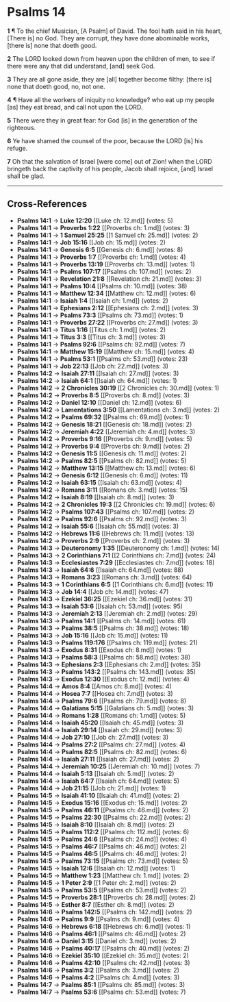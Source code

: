 # Psalms 14

**1** ¶ To the chief Musician, [A Psalm] of David. The fool hath said in his heart, [There is] no God. They are corrupt, they have done abominable works, [there is] none that doeth good.

**2** The LORD looked down from heaven upon the children of men, to see if there were any that did understand, [and] seek God.

**3** They are all gone aside, they are [all] together become filthy: [there is] none that doeth good, no, not one.

**4** ¶ Have all the workers of iniquity no knowledge? who eat up my people [as] they eat bread, and call not upon the LORD.

**5** There were they in great fear: for God [is] in the generation of the righteous.

**6** Ye have shamed the counsel of the poor, because the LORD [is] his refuge.

**7** Oh that the salvation of Israel [were come] out of Zion! when the LORD bringeth back the captivity of his people, Jacob shall rejoice, [and] Israel shall be glad.

---

## Cross-References

- **Psalms 14:1** → **Luke 12:20** [[Luke ch: 12.md]] (votes: 5)
- **Psalms 14:1** → **Proverbs 1:22** [[Proverbs ch: 1.md]] (votes: 3)
- **Psalms 14:1** → **1 Samuel 25:25** [[1 Samuel ch: 25.md]] (votes: 2)
- **Psalms 14:1** → **Job 15:16** [[Job ch: 15.md]] (votes: 2)
- **Psalms 14:1** → **Genesis 6:5** [[Genesis ch: 6.md]] (votes: 8)
- **Psalms 14:1** → **Proverbs 1:7** [[Proverbs ch: 1.md]] (votes: 4)
- **Psalms 14:1** → **Proverbs 13:19** [[Proverbs ch: 13.md]] (votes: 1)
- **Psalms 14:1** → **Psalms 107:17** [[Psalms ch: 107.md]] (votes: 2)
- **Psalms 14:1** → **Revelation 21:8** [[Revelation ch: 21.md]] (votes: 3)
- **Psalms 14:1** → **Psalms 10:4** [[Psalms ch: 10.md]] (votes: 38)
- **Psalms 14:1** → **Matthew 12:34** [[Matthew ch: 12.md]] (votes: 6)
- **Psalms 14:1** → **Isaiah 1:4** [[Isaiah ch: 1.md]] (votes: 2)
- **Psalms 14:1** → **Ephesians 2:12** [[Ephesians ch: 2.md]] (votes: 3)
- **Psalms 14:1** → **Psalms 73:3** [[Psalms ch: 73.md]] (votes: 1)
- **Psalms 14:1** → **Proverbs 27:22** [[Proverbs ch: 27.md]] (votes: 3)
- **Psalms 14:1** → **Titus 1:16** [[Titus ch: 1.md]] (votes: 2)
- **Psalms 14:1** → **Titus 3:3** [[Titus ch: 3.md]] (votes: 3)
- **Psalms 14:1** → **Psalms 92:6** [[Psalms ch: 92.md]] (votes: 7)
- **Psalms 14:1** → **Matthew 15:19** [[Matthew ch: 15.md]] (votes: 4)
- **Psalms 14:1** → **Psalms 53:1** [[Psalms ch: 53.md]] (votes: 23)
- **Psalms 14:1** → **Job 22:13** [[Job ch: 22.md]] (votes: 3)
- **Psalms 14:2** → **Isaiah 27:11** [[Isaiah ch: 27.md]] (votes: 3)
- **Psalms 14:2** → **Isaiah 64:1** [[Isaiah ch: 64.md]] (votes: 1)
- **Psalms 14:2** → **2 Chronicles 30:19** [[2 Chronicles ch: 30.md]] (votes: 1)
- **Psalms 14:2** → **Proverbs 8:5** [[Proverbs ch: 8.md]] (votes: 3)
- **Psalms 14:2** → **Daniel 12:10** [[Daniel ch: 12.md]] (votes: 6)
- **Psalms 14:2** → **Lamentations 3:50** [[Lamentations ch: 3.md]] (votes: 2)
- **Psalms 14:2** → **Psalms 69:32** [[Psalms ch: 69.md]] (votes: 1)
- **Psalms 14:2** → **Genesis 18:21** [[Genesis ch: 18.md]] (votes: 2)
- **Psalms 14:2** → **Jeremiah 4:22** [[Jeremiah ch: 4.md]] (votes: 3)
- **Psalms 14:2** → **Proverbs 9:16** [[Proverbs ch: 9.md]] (votes: 5)
- **Psalms 14:2** → **Proverbs 9:4** [[Proverbs ch: 9.md]] (votes: 2)
- **Psalms 14:2** → **Genesis 11:5** [[Genesis ch: 11.md]] (votes: 2)
- **Psalms 14:2** → **Psalms 82:5** [[Psalms ch: 82.md]] (votes: 5)
- **Psalms 14:2** → **Matthew 13:15** [[Matthew ch: 13.md]] (votes: 6)
- **Psalms 14:2** → **Genesis 6:12** [[Genesis ch: 6.md]] (votes: 11)
- **Psalms 14:2** → **Isaiah 63:15** [[Isaiah ch: 63.md]] (votes: 4)
- **Psalms 14:2** → **Romans 3:11** [[Romans ch: 3.md]] (votes: 15)
- **Psalms 14:2** → **Isaiah 8:19** [[Isaiah ch: 8.md]] (votes: 3)
- **Psalms 14:2** → **2 Chronicles 19:3** [[2 Chronicles ch: 19.md]] (votes: 6)
- **Psalms 14:2** → **Psalms 107:43** [[Psalms ch: 107.md]] (votes: 2)
- **Psalms 14:2** → **Psalms 92:6** [[Psalms ch: 92.md]] (votes: 3)
- **Psalms 14:2** → **Isaiah 55:6** [[Isaiah ch: 55.md]] (votes: 3)
- **Psalms 14:2** → **Hebrews 11:6** [[Hebrews ch: 11.md]] (votes: 13)
- **Psalms 14:2** → **Proverbs 2:9** [[Proverbs ch: 2.md]] (votes: 3)
- **Psalms 14:3** → **Deuteronomy 1:35** [[Deuteronomy ch: 1.md]] (votes: 14)
- **Psalms 14:3** → **2 Corinthians 7:1** [[2 Corinthians ch: 7.md]] (votes: 24)
- **Psalms 14:3** → **Ecclesiastes 7:29** [[Ecclesiastes ch: 7.md]] (votes: 18)
- **Psalms 14:3** → **Isaiah 64:6** [[Isaiah ch: 64.md]] (votes: 88)
- **Psalms 14:3** → **Romans 3:23** [[Romans ch: 3.md]] (votes: 64)
- **Psalms 14:3** → **1 Corinthians 6:5** [[1 Corinthians ch: 6.md]] (votes: 11)
- **Psalms 14:3** → **Job 14:4** [[Job ch: 14.md]] (votes: 47)
- **Psalms 14:3** → **Ezekiel 36:25** [[Ezekiel ch: 36.md]] (votes: 31)
- **Psalms 14:3** → **Isaiah 53:6** [[Isaiah ch: 53.md]] (votes: 95)
- **Psalms 14:3** → **Jeremiah 2:13** [[Jeremiah ch: 2.md]] (votes: 29)
- **Psalms 14:3** → **Psalms 14:1** [[Psalms ch: 14.md]] (votes: 61)
- **Psalms 14:3** → **Psalms 38:5** [[Psalms ch: 38.md]] (votes: 18)
- **Psalms 14:3** → **Job 15:16** [[Job ch: 15.md]] (votes: 11)
- **Psalms 14:3** → **Psalms 119:176** [[Psalms ch: 119.md]] (votes: 21)
- **Psalms 14:3** → **Exodus 8:31** [[Exodus ch: 8.md]] (votes: 1)
- **Psalms 14:3** → **Psalms 58:3** [[Psalms ch: 58.md]] (votes: 38)
- **Psalms 14:3** → **Ephesians 2:3** [[Ephesians ch: 2.md]] (votes: 35)
- **Psalms 14:3** → **Psalms 143:2** [[Psalms ch: 143.md]] (votes: 35)
- **Psalms 14:3** → **Exodus 12:30** [[Exodus ch: 12.md]] (votes: 4)
- **Psalms 14:4** → **Amos 8:4** [[Amos ch: 8.md]] (votes: 4)
- **Psalms 14:4** → **Hosea 7:7** [[Hosea ch: 7.md]] (votes: 3)
- **Psalms 14:4** → **Psalms 79:6** [[Psalms ch: 79.md]] (votes: 8)
- **Psalms 14:4** → **Galatians 5:15** [[Galatians ch: 5.md]] (votes: 3)
- **Psalms 14:4** → **Romans 1:28** [[Romans ch: 1.md]] (votes: 5)
- **Psalms 14:4** → **Isaiah 45:20** [[Isaiah ch: 45.md]] (votes: 3)
- **Psalms 14:4** → **Isaiah 29:14** [[Isaiah ch: 29.md]] (votes: 3)
- **Psalms 14:4** → **Job 27:10** [[Job ch: 27.md]] (votes: 3)
- **Psalms 14:4** → **Psalms 27:2** [[Psalms ch: 27.md]] (votes: 4)
- **Psalms 14:4** → **Psalms 82:5** [[Psalms ch: 82.md]] (votes: 6)
- **Psalms 14:4** → **Isaiah 27:11** [[Isaiah ch: 27.md]] (votes: 2)
- **Psalms 14:4** → **Jeremiah 10:25** [[Jeremiah ch: 10.md]] (votes: 7)
- **Psalms 14:4** → **Isaiah 5:13** [[Isaiah ch: 5.md]] (votes: 2)
- **Psalms 14:4** → **Isaiah 64:7** [[Isaiah ch: 64.md]] (votes: 5)
- **Psalms 14:4** → **Job 21:15** [[Job ch: 21.md]] (votes: 1)
- **Psalms 14:5** → **Isaiah 41:10** [[Isaiah ch: 41.md]] (votes: 2)
- **Psalms 14:5** → **Exodus 15:16** [[Exodus ch: 15.md]] (votes: 2)
- **Psalms 14:5** → **Psalms 46:11** [[Psalms ch: 46.md]] (votes: 2)
- **Psalms 14:5** → **Psalms 22:30** [[Psalms ch: 22.md]] (votes: 2)
- **Psalms 14:5** → **Isaiah 8:10** [[Isaiah ch: 8.md]] (votes: 2)
- **Psalms 14:5** → **Psalms 112:2** [[Psalms ch: 112.md]] (votes: 6)
- **Psalms 14:5** → **Psalms 24:6** [[Psalms ch: 24.md]] (votes: 4)
- **Psalms 14:5** → **Psalms 46:7** [[Psalms ch: 46.md]] (votes: 2)
- **Psalms 14:5** → **Psalms 46:5** [[Psalms ch: 46.md]] (votes: 2)
- **Psalms 14:5** → **Psalms 73:15** [[Psalms ch: 73.md]] (votes: 5)
- **Psalms 14:5** → **Isaiah 12:6** [[Isaiah ch: 12.md]] (votes: 1)
- **Psalms 14:5** → **Matthew 1:23** [[Matthew ch: 1.md]] (votes: 2)
- **Psalms 14:5** → **1 Peter 2:9** [[1 Peter ch: 2.md]] (votes: 2)
- **Psalms 14:5** → **Psalms 53:5** [[Psalms ch: 53.md]] (votes: 2)
- **Psalms 14:5** → **Proverbs 28:1** [[Proverbs ch: 28.md]] (votes: 2)
- **Psalms 14:5** → **Esther 8:7** [[Esther ch: 8.md]] (votes: 2)
- **Psalms 14:6** → **Psalms 142:5** [[Psalms ch: 142.md]] (votes: 2)
- **Psalms 14:6** → **Psalms 9:9** [[Psalms ch: 9.md]] (votes: 4)
- **Psalms 14:6** → **Hebrews 6:18** [[Hebrews ch: 6.md]] (votes: 1)
- **Psalms 14:6** → **Psalms 46:1** [[Psalms ch: 46.md]] (votes: 2)
- **Psalms 14:6** → **Daniel 3:15** [[Daniel ch: 3.md]] (votes: 2)
- **Psalms 14:6** → **Psalms 40:17** [[Psalms ch: 40.md]] (votes: 2)
- **Psalms 14:6** → **Ezekiel 35:10** [[Ezekiel ch: 35.md]] (votes: 2)
- **Psalms 14:6** → **Psalms 42:10** [[Psalms ch: 42.md]] (votes: 3)
- **Psalms 14:6** → **Psalms 3:2** [[Psalms ch: 3.md]] (votes: 2)
- **Psalms 14:6** → **Psalms 4:2** [[Psalms ch: 4.md]] (votes: 3)
- **Psalms 14:7** → **Psalms 85:1** [[Psalms ch: 85.md]] (votes: 3)
- **Psalms 14:7** → **Psalms 53:6** [[Psalms ch: 53.md]] (votes: 7)
